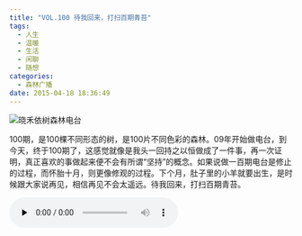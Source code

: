 ```yaml
---
title: "VOL.100 待我回来，打扫百期青苔"
tags:
  - 人生
  - 温暖
  - 生活
  - 闲聊
  - 随想
categories:
  - 森林广播
date: 2015-04-18 18:36:49
---
```


![晓禾依树森林电台](../../../images/radiocover/radio_100.jpg) 

100期，是100棵不同形态的树，是100片不同色彩的森林。09年开始做电台，到今天，终于100期了，这感觉就像是我头一回持之以恒做成了一件事，再一次证明，真正喜欢的事做起来便不会有所谓“坚持”的概念。如果说做一百期电台是修止的过程，而怀胎十月，则更像修观的过程。下个月，肚子里的小羊就要出生，是时候跟大家说再见，相信再见不会太遥远。待我回来，打扫百期青苔。

<audio id="audio" controls="" preload="none">
  <source id="mp3" src="http://www.coletree.com/radio/coletree_radio_100.mp3">
</audio>